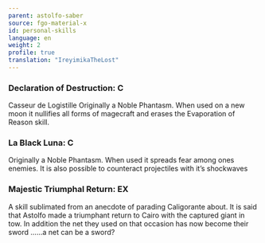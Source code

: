 ```yaml
---
parent: astolfo-saber
source: fgo-material-x
id: personal-skills
language: en
weight: 2
profile: true
translation: "IreyimikaTheLost"
---
```


### Declaration of Destruction: C

Casseur de Logistille Originally a Noble Phantasm. When used on a new moon it nullifies all forms of magecraft and erases the Evaporation of Reason skill.

### La Black Luna: C

Originally a Noble Phantasm. When used it spreads fear among ones enemies. It is also possible to counteract projectiles with it’s shockwaves

### Majestic Triumphal Return: EX

A skill sublimated from an anecdote of parading Caligorante about. It is said that Astolfo made a triumphant return to Cairo with the captured giant in tow. In addition the net they used on that occasion has now become their sword ……a net can be a sword?
